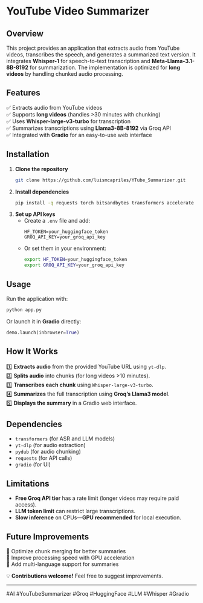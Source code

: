 # YouTube Video Summarizer  

## Overview  
This project provides an application that extracts audio from YouTube videos, transcribes the speech, and generates a summarized text version. It integrates **Whisper-1** for speech-to-text transcription and **Meta-Llama-3.1-8B-8192** for summarization. The implementation is optimized for **long videos** by handling chunked audio processing.  

## Features  
✅ Extracts audio from YouTube videos  
✅ Supports **long videos** (handles >30 minutes with chunking)  
✅ Uses **Whisper-large-v3-turbo** for transcription  
✅ Summarizes transcriptions using **Llama3-8B-8192** via Groq API  
✅ Integrated with **Gradio** for an easy-to-use web interface  

## Installation  
1. **Clone the repository**  
   ```bash
   git clone https://github.com/luismcapriles/YTube_Summarizer.git
   ```
2. **Install dependencies**  
   ```bash
   pip install -q requests torch bitsandbytes transformers accelerate gradio sentencepiece yt-dlp datasets[audio] pydub
   ```
3. **Set up API keys**  
   - Create a `.env` file and add:  
     ```
     HF_TOKEN=your_huggingface_token
     GROQ_API_KEY=your_groq_api_key
     ```
   - Or set them in your environment:  
     ```bash
     export HF_TOKEN=your_huggingface_token
     export GROQ_API_KEY=your_groq_api_key
     ```

## Usage  
Run the application with:  
```bash
python app.py
```
Or launch it in **Gradio** directly:  
```python
demo.launch(inbrowser=True)
```

## How It Works  
1️⃣ **Extracts audio** from the provided YouTube URL using `yt-dlp`.  
2️⃣ **Splits audio** into chunks (for long videos >10 minutes).  
3️⃣ **Transcribes each chunk** using `Whisper-large-v3-turbo`.  
4️⃣ **Summarizes** the full transcription using **Groq’s Llama3 model**.  
5️⃣ **Displays the summary** in a Gradio web interface.  

## Dependencies  
- `transformers` (for ASR and LLM models)  
- `yt-dlp` (for audio extraction)  
- `pydub` (for audio chunking)  
- `requests` (for API calls)  
- `gradio` (for UI)  

## Limitations  
- **Free Groq API tier** has a rate limit (longer videos may require paid access).  
- **LLM token limit** can restrict large transcriptions.  
- **Slow inference** on CPUs—**GPU recommended** for local execution.  

## Future Improvements  
🚀 Optimize chunk merging for better summaries  
🚀 Improve processing speed with GPU acceleration  
🚀 Add multi-language support for summaries  

💡 **Contributions welcome!** Feel free to suggest improvements.  

---
#AI #YouTubeSummarizer #Groq #HuggingFace #LLM #Whisper #Gradio
